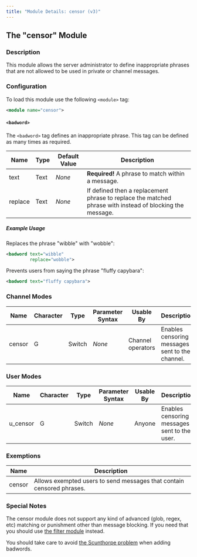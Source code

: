 ```yaml
---
title: "Module Details: censor (v3)"
---
```


## The "censor" Module

### Description

This module allows the server administrator to define inappropriate phrases that are not allowed to be used in private or channel messages.

### Configuration

To load this module use the following `<module>` tag:

```xml
<module name="censor">
```

#### `<badword>`

The `<badword>` tag defines an inappropriate phrase. This tag can be defined as many times as required.

Name    | Type | Default Value | Description
------- | ---- | ------------- | -----------
text    | Text | *None*        | **Required!** A phrase to match within a message.
replace | Text | *None*        | If defined then a replacement phrase to replace the matched phrase with instead of blocking the message.

##### Example Usage

Replaces the phrase "wibble" with "wobble":

```xml
<badword text="wibble"
         replace="wobble">
```

Prevents users from saying the phrase "fluffy capybara":

```xml
<badword text="fluffy capybara">
```

### Channel Modes

Name   | Character | Type   | Parameter Syntax | Usable By         | Description
------ | --------- | ------ | ---------------- | ----------------- | -----------
censor | G         | Switch | *None*           | Channel operators | Enables censoring messages sent to the channel.

### User Modes

Name     | Character | Type   | Parameter Syntax | Usable By | Description
-------- | --------- | ------ | ---------------- | --------- | -----------
u_censor | G         | Switch | *None*           | Anyone    | Enables censoring messages sent to the user.

### Exemptions

Name   | Description
------ | -----------
censor | Allows exempted users to send messages that contain censored phrases.

### Special Notes

The censor module does not support any kind of advanced (glob, regex, etc) matching or punishment other than message blocking. If you need that you should use [the filter module](/3/modules/filter) instead.

You should take care to avoid [the Scunthorpe problem](https://en.wikipedia.org/wiki/Scunthorpe_problem) when adding badwords.
